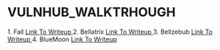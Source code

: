 # VULNHUB_WALKTRHOUGH

<html>
  <head>
  </head>
  <body>
    1. Fall <a href="https://github.com/xNCT22x/Vulnhub_Walkthrough/blob/main/Fall"> Link To Writeup </a>
    2. Bellatrix <a href="https://github.com/xNCT22x/Vulnhub_Walkthrough/blob/main/Bellatrix"> Link To Writeup </a>
    3. Bellzebub <a href="https://github.com/xNCT22x/Vulnhub_Walkthrough/blob/main/Bellzebub"> Link To Writeup </a>
    4. BlueMoon <a href="https://github.com/xNCT22x/Vulnhub_Walkthrough/blob/main/BlueMoon"> Link To Writeup </a>
  </body>
<html>

